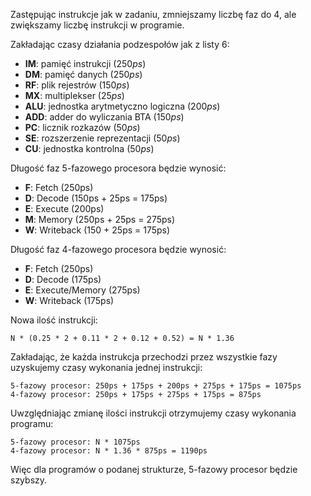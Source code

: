 Zastępując instrukcje jak w zadaniu, zmniejszamy liczbę faz do 4, ale zwiększamy liczbę instrukcji w programie.

Zakładając czasy działania podzespołów jak z listy 6:

- **IM**: pamięć instrukcji $(250ps)$
- **DM**: pamięć danych $(250ps)$
- **RF**: plik rejestrów $(150ps)$
- **MX**: multiplekser $(25ps)$
- **ALU**: jednostka arytmetyczno logiczna $(200ps)$
- **ADD**: adder do wyliczania BTA $(150ps)$
- **PC**: licznik rozkazów $(50ps)$
- **SE**: rozszerzenie reprezentacji $(50ps)$
- **CU**: jednostka kontrolna $(50ps)$

Długość faz 5-fazowego procesora będzie wynosić:

- **F**: Fetch (250ps)
- **D**: Decode (150ps + 25ps = 175ps)
- **E**: Execute (200ps)
- **M**: Memory (250ps + 25ps = 275ps)
- **W**: Writeback (150 + 25ps = 175ps)

Długość faz 4-fazowego procesora będzie wynosić:

- **F**: Fetch (250ps)
- **D**: Decode (175ps)
- **E**: Execute/Memory (275ps)
- **W**: Writeback (175ps)

Nowa ilość instrukcji:

```
N * (0.25 * 2 + 0.11 * 2 + 0.12 + 0.52) = N * 1.36
```

Zakładając, że każda instrukcja przechodzi przez wszystkie fazy uzyskujemy czasy wykonania jednej instrukcji:

```
5-fazowy procesor: 250ps + 175ps + 200ps + 275ps + 175ps = 1075ps
4-fazowy procesor: 250ps + 175ps + 275ps + 175ps = 875ps
```

Uwzględniając zmianę ilości instrukcji otrzymujemy czasy wykonania programu:

```
5-fazowy procesor: N * 1075ps
4-fazowy procesor: N * 1.36 * 875ps = 1190ps
```

Więc dla programów o podanej strukturze, 5-fazowy procesor będzie szybszy.
